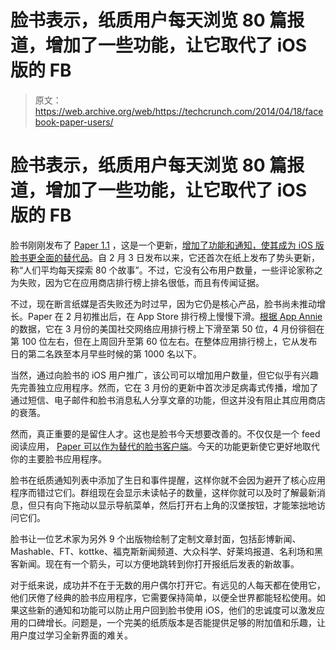 # 脸书表示，纸质用户每天浏览 80 篇报道，增加了一些功能，让它取代了 iOS 版的 FB

> 原文：<https://web.archive.org/web/https://techcrunch.com/2014/04/18/facebook-paper-users/>

# 脸书表示，纸质用户每天浏览 80 篇报道，增加了一些功能，让它取代了 iOS 版的 FB

脸书刚刚发布了 [Paper 1.1](https://web.archive.org/web/20230404064440/https://itunes.apple.com/us/app/paper-stories-from-facebook/id794163692?mt=8) ，这是一个更新，[增加了功能和通知，使其成为 iOS 版脸书更全面的替代品](https://web.archive.org/web/20230404064440/https://www.facebook.com/paper/blog)。自 2 月 3 日发布以来，它还首次在纸上发布了势头更新，称“人们平均每天探索 80 个故事”。不过，它没有公布用户数量，一些评论家称之为失败，因为它在应用商店排行榜上排名很低，而且有传闻证据。

不过，现在断言纸媒是否失败还为时过早，因为它仍是核心产品，脸书尚未推动增长。Paper 在 2 月初推出后，在 App Store 排行榜上慢慢下滑。[根据 App Annie](https://web.archive.org/web/20230404064440/http://www.appannie.com/apps/ios/app/794163692/rank-history/#vtype=day&countries=US&start=2014-02-05&end=2014-04-18&view=rank&lm=3) 的数据，它在 3 月份的美国社交网络应用排行榜上下滑至第 50 位，4 月份徘徊在第 100 位左右，但在上周回升至第 60 位左右。在整体应用排行榜上，它从发布日的第二名跌至本月早些时候的第 1000 名以下。

当然，通过向脸书的 iOS 用户推广，该公司可以增加用户数量，但它似乎有兴趣先完善独立应用程序。然而，它在 3 月份的更新中首次涉足病毒式传播，增加了通过短信、电子邮件和脸书消息私人分享文章的功能，但这并没有阻止其应用商店的衰落。

然而，真正重要的是留住人才。这也是脸书今天想要改善的。不仅仅是一个 feed 阅读应用， [Paper 可以作为替代的脸书客户端](https://web.archive.org/web/20230404064440/https://techcrunch.com/2014/02/03/paper-now-available-for-ios-in-the-us-and-it-could-be-a-facebook-replacement/)。今天的功能更新使它更好地取代你的主要脸书应用程序。

脸书在纸质通知列表中添加了生日和事件提醒，这样你就不会因为避开了核心应用程序而错过它们。群组现在会显示未读帖子的数量，这样你就可以及时了解最新消息，但只有向下拖动以显示导航菜单，然后打开右上角的汉堡按钮，才能笨拙地访问它们。

脸书让一位艺术家为另外 9 个出版物绘制了定制文章封面，包括彭博新闻、Mashable、FT、kottke、福克斯新闻频道、大众科学、好莱坞报道、名利场和黑客新闻。现在有一个箭头，可以方便地跳转到你打开报纸后发表的新故事。

对于纸来说，成功并不在于无数的用户偶尔打开它。有远见的人每天都在使用它，他们厌倦了经典的脸书应用程序，它需要保持简单，以便全世界都能轻松使用。如果这些新的通知和功能可以防止用户回到脸书使用 iOS，他们的忠诚度可以激发应用的口碑增长。问题是，一个完美的纸质版本是否能提供足够的附加值和乐趣，让用户度过学习全新界面的难关。